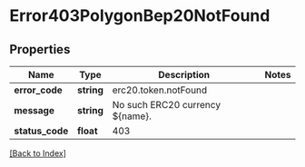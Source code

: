 # Error403PolygonBep20NotFound

## Properties

Name | Type | Description | Notes
------------ | ------------- | ------------- | -------------
**error_code** | **string** | erc20.token.notFound |
**message** | **string** | No such ERC20 currency ${name}. |
**status_code** | **float** | 403 |

[[Back to Index]](../index.md)
